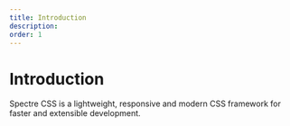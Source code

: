 ```yaml
---
title: Introduction
description: 
order: 1
---
```


# Introduction

Spectre CSS is a lightweight, responsive and modern CSS framework for faster and extensible development.

<div class="docs-demo columns">
  <Card title="Installation"
        desc="How to install and use Spectre CSS"
        path="installation.html" />
  <Card title="Custom build"
        desc="Including Spectre CSS in a bundled project"
        path="build.html" />
  <Card title="Variables"
        desc="Customise the look and feel Spectre CSS"
        path="variables.html" />
  <Card title="Appendix"
        desc="Browser compatibility and changes"
        path="variables.html" />
</div>
